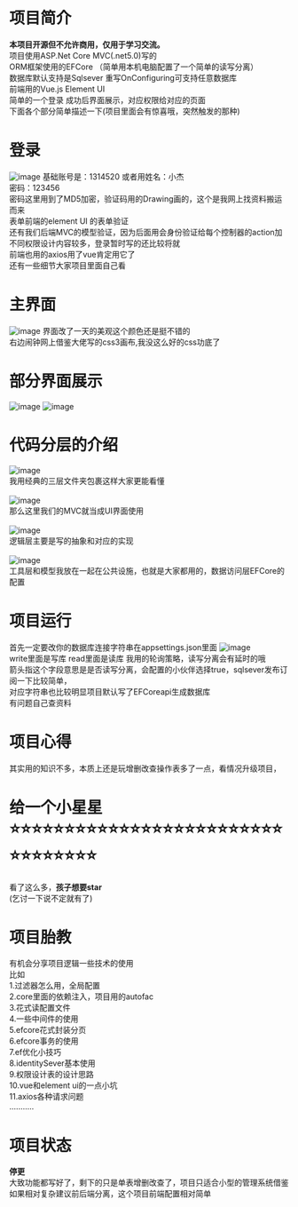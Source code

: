 # 项目简介
<b>本项目开源但不允许商用，仅用于学习交流。</b><br/>
项目使用ASP.Net Core MVC(.net5.0)写的 <br/>
ORM框架使用的EFCore （简单用本机电脑配置了一个简单的读写分离）  <br/>
数据库默认支持是Sqlsever 重写OnConfiguring可支持任意数据库  <br/>
前端用的Vue.js Element UI  <br/>
简单的一个登录 成功后界面展示，对应权限给对应的页面  <br/>
下面各个部分简单描述一下(项目里面会有惊喜哦，突然触发的那种)
# 登录
![image](https://user-images.githubusercontent.com/87634542/134720562-bea7930b-d493-4280-8543-9c3489b96e75.png)
基础账号是：1314520 或者用姓名：小杰 <br/>
密码：123456  <br/>
密码这里用到了MD5加密，验证码用的Drawing画的，这个是我网上找资料搬运而来 <br/>
表单前端的element UI 的表单验证<br/>
还有我们后端MVC的模型验证，因为后面用会身份验证给每个控制器的action加不同权限设计内容较多，登录暂时写的还比较将就 <br/>
前端也用的axios用了vue肯定用它了 <br/>
还有一些细节大家项目里面自己看 <br/>

# 主界面
![image](https://user-images.githubusercontent.com/87634542/134720705-cca412f8-ceb9-4541-b115-c33da7bd8fdd.png)
界面改了一天的美观这个颜色还是挺不错的<br/>
右边闹钟网上借鉴大佬写的css3画布,我没这么好的css功底了<br/>
# 部分界面展示
![image](https://user-images.githubusercontent.com/87634542/134720903-63982a1c-e200-47f2-943e-9f33705e3e0b.png)
![image](https://user-images.githubusercontent.com/87634542/134720990-a9dddb0c-0e58-4140-b197-edac7a21fef0.png)

# 代码分层的介绍
![image](https://user-images.githubusercontent.com/87634542/131849035-a7a7a045-4772-49a0-bd23-5907102975d8.png)<br/>
我用经典的三层文件夹包裹这样大家更能看懂<br/>
<br/>
![image](https://user-images.githubusercontent.com/87634542/131849369-749de6cc-d7d9-4b98-9f6a-122691afa6ba.png)<br/>
那么这里我们的MVC就当成UI界面使用<br/>
<br/>
![image](https://user-images.githubusercontent.com/87634542/131849472-5427d1db-46df-4a9f-866e-39f6dce3ff80.png)<br/>
逻辑层主要是写的抽象和对应的实现<br/>
<br/>
![image](https://user-images.githubusercontent.com/87634542/131849569-c2dcfe99-fb99-471d-ad1c-3ac6bad6c84f.png)<br/>
工具层和模型我放在一起在公共设施，也就是大家都用的，数据访问层EFCore的配置<br/>
# 项目运行
首先一定要改你的数据库连接字符串在appsettings.json里面
![image](https://user-images.githubusercontent.com/87634542/131850131-ceae546c-3d6b-4131-820c-fb6689608e26.png)<br/>
write里面是写库 read里面是读库 我用的轮询策略，读写分离会有延时的哦<br/>
箭头指这个字段意思是是否读写分离，会配置的小伙伴选择true，sqlsever发布订阅一下比较简单，<br/>
对应字符串也比较明显项目默认写了EFCoreapi生成数据库<br/>
有问题自己查资料<br/>
# 项目心得 
其实用的知识不多，本质上还是玩增删改查操作表多了一点，看情况升级项目，
# 给一个小星星 ⭐⭐⭐⭐⭐⭐⭐⭐⭐⭐⭐⭐⭐⭐⭐⭐⭐⭐⭐⭐⭐⭐⭐⭐⭐⭐⭐⭐⭐⭐⭐⭐⭐
看了这么多，<b>孩子想要star</b><br/>(乞讨一下说不定就有了)
# 项目胎教
有机会分享项目逻辑一些技术的使用<br/>
比如<br/>
1.过滤器怎么用，全局配置 <br/>
2.core里面的依赖注入，项目用的autofac<br/>
3.花式读配置文件<br/>
4.一些中间件的使用<br/>
5.efcore花式封装分页<br/>
6.efcore事务的使用<br/>
7.ef优化小技巧<br/>
8.identitySever基本使用<br/>
9.权限设计表的设计思路<br/>
10.vue和element ui的一点小坑<br/>
11.axios各种请求问题<br/>
...........<br/>
# 项目状态
<b>停更</b><br/>
大致功能都写好了，剩下的只是单表增删改查了，项目只适合小型的管理系统借鉴<br/>
如果相对复杂建议前后端分离，这个项目前端配置相对简单
